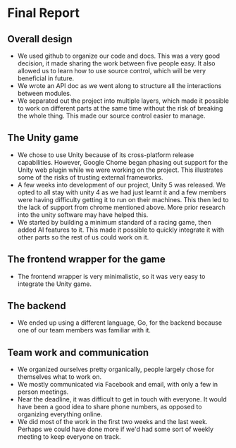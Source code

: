 Final Report
============

## Overall design
+ We used github to organize our code and docs. This was a very good decision, it made sharing the work between five people easy. It also allowed us to learn how to use source control, which will be very beneficial in future.
+ We wrote an API doc as we went along to structure all the interactions between modules.
+ We separated out the project into multiple layers, which made it possible to work on different parts at the same time without the risk of breaking the whole thing. This made our source control easier to manage.

## The Unity game
+ We chose to use Unity because of its cross-platform release capabilities. However, Google Chome began phasing out support for the Unity web plugin while we were working on the project. This illustrates some of the risks of trusting external frameworks.
+ A few weeks into development of our project, Unity 5 was released. We opted to all stay with unity 4 as we had just learnt it and a few members were having difficulty getting it to run on their machines. This then led to the lack of support from chrome mentioned above. More prior research into the unity software may have helped this. 
+ We started by building a minimum standard of a racing game, then added AI features to it. This made it possible to quickly integrate it with other parts so the rest of us could work on it. 

## The frontend wrapper for the game
+ The frontend wrapper is very minimalistic, so it was very easy to integrate the Unity game.

## The backend
+ We ended up using a different language, Go, for the backend because one of our team members was familiar with it.

## Team work and communication
+ We organized ourselves pretty organically, people largely chose for themselves what to work on.
+ We mostly communicated via Facebook and email, with only a few in person meetings.
+ Near the deadline, it was difficult to get in touch with everyone. It would have been a good idea to share phone numbers, as opposed to organizing everything online.
+ We did most of the work in the first two weeks and the last week. Perhaps we could have done more if we'd had some sort of weekly meeting to keep everyone on track.



